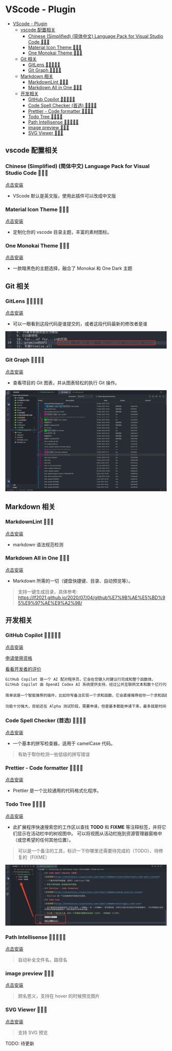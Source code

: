 # VScode - Plugin

- [VScode - Plugin](#vscode---plugin)
  - [vscode 配置相关](#vscode-配置相关)
    - [Chinese (Simplified) (简体中文) Language Pack for Visual Studio Code 🌟🌟🌟](#chinese-simplified-简体中文-language-pack-for-visual-studio-code-)
    - [Material Icon Theme 🌟🌟🌟](#material-icon-theme-)
    - [One Monokai Theme 🌟🌟🌟](#one-monokai-theme-)
  - [Git 相关](#git-相关)
    - [GitLens 🌟🌟🌟🌟🌟](#gitlens-)
    - [Git Graph 🌟🌟🌟🌟](#git-graph-)
  - [Markdown 相关](#markdown-相关)
    - [MarkdownLint 🌟🌟🌟](#markdownlint-)
    - [Markdown All in One 🌟🌟🌟](#markdown-all-in-one-)
  - [开发相关](#开发相关)
    - [GitHub Copilot 🌟🌟🌟🌟🌟](#github-copilot-)
    - [Code Spell Checker (首选) 🌟🌟🌟🌟](#code-spell-checker-首选-)
    - [Prettier - Code formatter 🌟🌟🌟🌟](#prettier---code-formatter-)
    - [Todo Tree 🌟🌟🌟🌟](#todo-tree-)
    - [Path Intellisense 🌟🌟🌟🌟🌟](#path-intellisense-)
    - [image preview 🌟🌟🌟](#image-preview-)
    - [SVG Viewer 🌟🌟🌟](#svg-viewer-)

## vscode 配置相关

### Chinese (Simplified) (简体中文) Language Pack for Visual Studio Code 🌟🌟🌟

[点击安装](https://marketplace.visualstudio.com/items?itemName=MS-CEINTL.vscode-language-pack-zh-hans)

- VScode 默认是英文版，使用此插件可以改成中文版

### Material Icon Theme 🌟🌟🌟

[点击安装](https://marketplace.visualstudio.com/items?itemName=PKief.material-icon-theme)

- 定制化你的 vscode 目录主题，丰富的素材图标。

### One Monokai Theme 🌟🌟🌟

[点击安装](https://marketplace.visualstudio.com/items?itemName=azemoh.one-monokai)

- 一款暗黑色的主题选择，融合了 Monokai 和 One Dark 主题

## Git 相关

### GitLens 🌟🌟🌟🌟🌟

[点击安装](https://marketplace.visualstudio.com/items?itemName=eamodio.gitlens)

- 可以一眼看到这段代码是谁提交的，或者这段代码最新的修改者是谁

![gitlens](../images/gitlens.png)

### Git Graph 🌟🌟🌟🌟

[点击安装](https://marketplace.visualstudio.com/items?itemName=mhutchie.git-graph)

- 查看项目的 Git 图表，并从图表轻松的执行 Git 操作。

![gitgraph](../images/gitgraph.png)

## Markdown 相关

### MarkdownLint 🌟🌟🌟

[点击安装](https://marketplace.visualstudio.com/items?itemName=DavidAnson.vscode-markdownlint)

- markdown 语法规范检测

### Markdown All in One 🌟🌟🌟

[点击安装](https://marketplace.visualstudio.com/items?itemName=yzhang.markdown-all-in-one)

- Markdown 所需的一切（键盘快捷键、目录、自动预览等）。

> 支持一键生成目录，具体参考: <https://lf2021.github.io/2020/07/04/github%E7%9B%AE%E5%BD%95%E9%97%AE%E9%A2%98/>

## 开发相关

### GitHub Copilot 🌟🌟🌟🌟🌟

[点击安装](https://marketplace.visualstudio.com/items?itemName=GitHub.copilot)

[申请使用资格](https://copilot.github.com/)

[看看开发者的评价](https://www.zhihu.com/question/470873369)

```txt
GitHub Copilot 是一个 AI 配对程序员，它会在您键入时建议行完成和整个函数体。
GitHub Copilot 由 OpenAI Codex AI 系统提供支持，经过公共互联网文本和数十亿行代码的训练。

简单说是一个智能推荐的插件，比如你写备注实现一个求和函数，它会直接推荐给你一个求和函数。

功能十分强大，目前还在 Alpha 测试阶段，需要申请，但是基本都能申请下来，最多就是时间长短的问题。
```

### Code Spell Checker (首选) 🌟🌟🌟🌟

[点击安装](https://marketplace.visualstudio.com/items?itemName=streetsidesoftware.code-spell-checker)

- 一个基本的拼写检查器，适用于 camelCase 代码。

> 有助于帮你检测一些低级的拼写错误

### Prettier - Code formatter 🌟🌟🌟🌟

[点击安装](https://marketplace.visualstudio.com/items?itemName=esbenp.prettier-vscode)

- Prettier 是一个比较通用的代码格式化程序。

### Todo Tree 🌟🌟🌟🌟

[点击安装](https://marketplace.visualstudio.com/items?itemName=Gruntfuggly.todo-tree)

- 此扩展程序快速搜索您的工作区以查找 **TODO** 和 **FIXME** 等注释标签，并将它们显示在活动栏中的树视图中。 可以将视图从活动栏拖到资源管理器窗格中（或您希望的任何其他位置）。

> 可以是一个备注的工具，标识一下你哪里还需要待完成的（TODO）、待修复的（FIXME）

![todoTree](../images/todotree.png)

### Path Intellisense 🌟🌟🌟🌟🌟

[点击安装](https://marketplace.visualstudio.com/items?itemName=christian-kohler.path-intellisense)

> 自动补全文件名，路径名

### image preview 🌟🌟🌟

[点击安装](https://marketplace.visualstudio.com/items?itemName=kisstkondoros.vscode-gutter-preview)

> 顾名思义，支持在 hover 的时候预览图片

### SVG Viewer 🌟🌟🌟

[点击安装](https://marketplace.visualstudio.com/items?itemName=cssho.vscode-svgviewer)

> 支持 SVG 预览

TODO: 待更新
